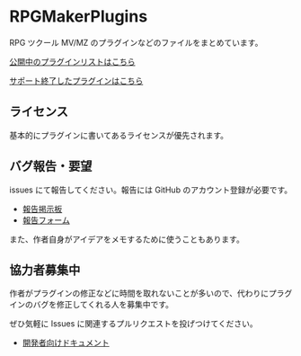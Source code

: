 # RPGMakerPlugins

RPG ツクール MV/MZ のプラグインなどのファイルをまとめています。

[公開中のプラグインリストはこちら](https://had2apps.com/mvzp)

[サポート終了したプラグインはこちら](./js/plugins/_trush/)

## ライセンス

基本的にプラグインに書いてあるライセンスが優先されます。

## バグ報告・要望

issues にて報告してください。報告には GitHub のアカウント登録が必要です。

- [報告掲示板](https://github.com/katai5plate/RPGMakerPlugins/issues)
- [報告フォーム](https://github.com/katai5plate/RPGMakerPlugins/issues/new)

また、作者自身がアイデアをメモするために使うこともあります。

## 協力者募集中

作者がプラグインの修正などに時間を取れないことが多いので、代わりにプラグインのバグを修正してくれる人を募集中です。

ぜひ気軽に Issues に関連するプルリクエストを投げつけてください。

- [開発者向けドキュメント](./dev.md)
